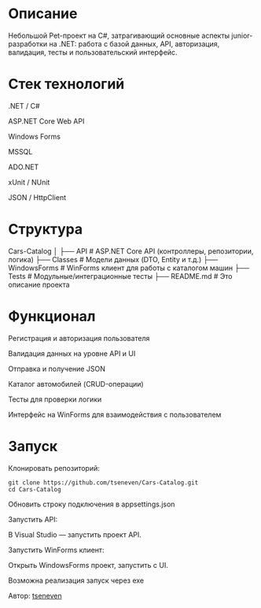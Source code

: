 # Описание
Небольшой Pet-проект на C#, затрагивающий основные аспекты junior-разработки на .NET: работа с базой данных, API, авторизация, валидация, тесты и пользовательский интерфейс.

# Стек технологий
.NET / C#

ASP.NET Core Web API

Windows Forms

MSSQL

ADO.NET

xUnit / NUnit

JSON / HttpClient

# Структура
Cars-Catalog
│
├── API               # ASP.NET Core API (контроллеры, репозитории, логика)
├── Classes           # Модели данных (DTO, Entity и т.д.)
├── WindowsForms      # WinForms клиент для работы с каталогом машин
├── Tests             # Модульные/интеграционные тесты
├── README.md         # Это описание проекта

# Функционал
Регистрация и авторизация пользователя

Валидация данных на уровне API и UI

Отправка и получение JSON

Каталог автомобилей (CRUD-операции)

Тесты для проверки логики

Интерфейс на WinForms для взаимодействия с пользователем

# Запуск
Клонировать репозиторий:
```
git clone https://github.com/tseneven/Cars-Catalog.git
cd Cars-Catalog
```
Обновить строку подключения в appsettings.json

Запустить API:

В Visual Studio — запустить проект API.

Запустить WinForms клиент:

Открыть WindowsForms проект, запустить с UI.

Возможна реализация запуск через exe

Автор: [tseneven](https://github.com/tseneven)

